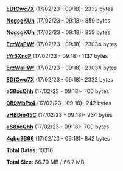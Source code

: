 [**EDfCwc7X**](/data/EDfCwc7X.txt) (17/02/23 - 09:18)- 2332 bytes

[**NcgcgKUh**](/data/NcgcgKUh.txt) (17/02/23 - 09:18)- 859 bytes

[**NcgcgKUh**](/data/NcgcgKUh.txt) (17/02/23 - 09:18)- 859 bytes

[**ErzWaPWf**](/data/ErzWaPWf.txt) (17/02/23 - 09:18)- 23034 bytes

[**tYr5XncP**](/data/tYr5XncP.txt) (17/02/23 - 09:18)- 1137 bytes

[**ErzWaPWf**](/data/ErzWaPWf.txt) (17/02/23 - 09:18)- 23034 bytes

[**EDfCwc7X**](/data/EDfCwc7X.txt) (17/02/23 - 09:18)- 2332 bytes

[**aS8xcQhh**](/data/aS8xcQhh.txt) (17/02/23 - 09:18)- 700 bytes

[**0B9MbPx4**](/data/0B9MbPx4.txt) (17/02/23 - 09:18)- 242 bytes

[**zHBDm45C**](/data/zHBDm45C.txt) (17/02/23 - 09:18)- 234 bytes

[**aS8xcQhh**](/data/aS8xcQhh.txt) (17/02/23 - 09:18)- 700 bytes

[**4qbq9B96**](/data/4qbq9B96.txt) (17/02/23 - 09:18)- 842 bytes

**Total Datas**: 10316

**Total Size**: 66.70 MB / 66.7 MB